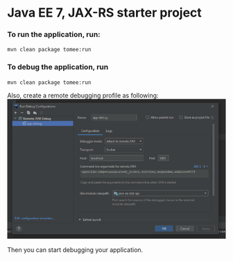 # Java EE 7, JAX-RS starter project

### To run the application, run:
```
mvn clean package tomee:run
```

### To debug the application, run 
```
mvn clean package tomee:run
```

Also, create a remote debugging profile as following:
![img.png](img.png)

Then you can start debugging your application.

